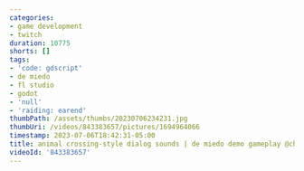 ```yaml
---
categories:
- game development
- twitch
duration: 10775
shorts: []
tags:
- 'code: gdscript'
- de miedo
- fl studio
- godot
- 'null'
- 'raiding: earend'
thumbPath: /assets/thumbs/20230706234231.jpg
thumbUri: /videos/843383657/pictures/1694964066
timestamp: 2023-07-06T18:42:31-05:00
title: animal crossing-style dialog sounds | de miedo demo gameplay @chotothebright
videoId: '843383657'
---
```

